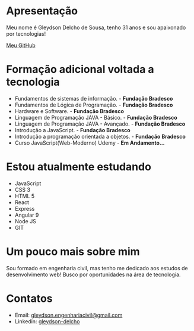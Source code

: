 <!--
**gleydson-delcho/gleydson-delcho** is a ✨ _special_ ✨ repository because its `README.md` (this file) appears on your GitHub profile.

Here are some ideas to get you started:

- 🔭 I’m currently working on ...
- 🌱 I’m currently learning ...
- 👯 I’m looking to collaborate on ...
- 🤔 I’m looking for help with ...
- 💬 Ask me about ...
- 📫 How to reach me: ...
- 😄 Pronouns: ...
- ⚡ Fun fact: ...
-->

# Apresentação

<p>Meu nome é Gleydson Delcho de Sousa, tenho 31 anos e sou apaixonado por tecnologias!</p>

[Meu GitHub](https://github.com/gleydson-delcho/)

# Formação adicional voltada a tecnologia

* Fundamentos de sistemas de informação. - __Fundação Bradesco__
* Fundamentos de Lógica de Programação. - __Fundação Bradesco__
* Hardware e Software. - __Fundação Bradesco__
* Linguagem de Programação JAVA - Básico. - __Fundação Bradesco__
* Linguagem de Programação JAVA - Avançado. - __Fundação Bradesco__
* Introdução a JavaScript. - __Fundação Bradesco__
* Introdução a programação orientada a objetos. - __Fundação Bradesco__
* Curso JavaScript(Web-Moderno) Udemy - __Em Andamento...__

# Estou atualmente estudando

* JavaScript
* CSS 3
* HTML 5
* React
* Express
* Angular 9
* Node JS
* GIT

# Um pouco mais sobre mim

<p>Sou formado em engenharia civil, mas tenho me dedicado aos estudos de desenvolvimento web! Busco por oportunidades na área de tecnologia.</p>


# Contatos

* Email: [gleydson.engenhariacivil@gmail.com](gleydson.engenhariacivil@gmail.com)
* Linkedin: [gleydson-delcho](https://www.linkedin.com/in/gleydson-delcho-0b35a679/)
